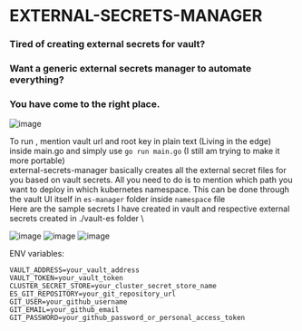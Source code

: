 # EXTERNAL-SECRETS-MANAGER
### Tired of creating external secrets for vault? 
### Want a generic external secrets manager to automate everything? 
### You have come to the right place. 
![image](https://github.com/Stingless/external-secrets-manager/assets/83643646/9bacc4a7-94b4-4a8a-b182-cc57edf953cd)

To run , mention vault url and root key in plain text (Living in the edge) inside main.go and simply use `go run main.go` (I still am trying to make it more portable)\
external-secrets-manager basically creates all the external secret files for you based on vault secrets. All you need to do is to mention which path you want to deploy in which kubernetes namespace. This can be done through the vault UI itself in `es-manager` folder inside `namespace` file \
Here are the sample secrets I have created in vault and respective external secrets created in ./vault-es folder \

![image](https://github.com/Stingless/external-secrets-manager/assets/83643646/075868ec-a2e2-4c1e-8012-15c976bb91ca)
![image](https://github.com/Stingless/external-secrets-manager/assets/83643646/418b4efa-8460-46f7-ade2-7aa1b3ba4e5b)
![image](https://github.com/Stingless/external-secrets-manager/assets/83643646/7c5ee186-e921-4d03-b83a-221f1b210e42)

ENV variables:

```dosini
VAULT_ADDRESS=your_vault_address
VAULT_TOKEN=your_vault_token
CLUSTER_SECRET_STORE=your_cluster_secret_store_name
ES_GIT_REPOSITORY=your_git_repository_url
GIT_USER=your_github_username
GIT_EMAIL=your_github_email
GIT_PASSWORD=your_github_password_or_personal_access_token
```
